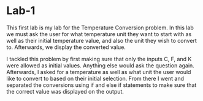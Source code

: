 # Lab-1

This first lab is my lab for the Temperature Conversion problem. In this lab we must ask the user for what temperature unit they want to start with as well as their initial temperature value, and also the unit they wish to convert to. Afterwards, we display the converted value.

I tackled this problem by first making sure that only the inputs C, F, and K were allowed as initial values. Anything else would ask the question again. Afterwards, I asked for a temperature as well as what unit the user would like to convert to based on their initial selection. From there I went and separated the conversions using if and else if statements to make sure that the correct value was displayed on the output.
